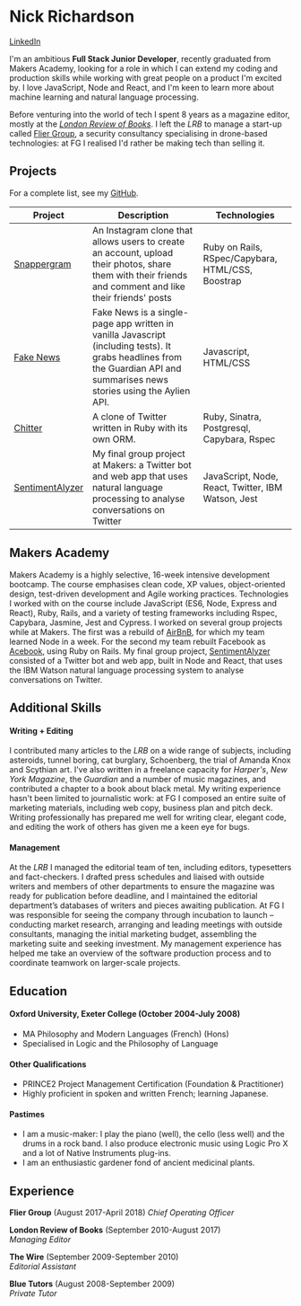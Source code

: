 # Nick Richardson

[LinkedIn](http://www.linkedin.com/in/nick-richardson-4473b6136/)

I'm an ambitious **Full Stack Junior Developer**, recently graduated from Makers Academy, looking for a role in which I can extend my coding and production skills while working with great people on a product I'm excited by. I love JavaScript, Node and React, and I'm keen to learn more about machine learning and natural language processing.

Before venturing into the world of tech I spent 8 years as a magazine editor, mostly at the [*London Review of Books*](http://www.lrb.co.uk/). I left the *LRB* to manage a start-up called [Flier Group](http://fliergroupsolutions.com/), a security consultancy specialising in drone-based technologies: at FG I realised I'd rather be making tech than selling it.

## Projects

For a complete list, see my [GitHub](https://github.com/n-ckr-ch-rds-n?tab=repositories).

| Project   | Description | Technologies |
|---        |---         |---           |
| [Snappergram](https://github.com/n-ckr-ch-rds-n/instagram-challenge/tree/master/snappergram) | An Instagram clone that allows users to create an account, upload their photos, share them with their friends and comment and like their friends' posts | Ruby on Rails, RSpec/Capybara, HTML/CSS, Boostrap |
|[Fake News](https://github.com/n-ckr-ch-rds-n/news-summary-challenge)| Fake News is a single-page app written in vanilla Javascript (including tests). It grabs headlines from the Guardian API and summarises news stories using the Aylien API. | Javascript, HTML/CSS |
| [Chitter](https://github.com/n-ckr-ch-rds-n/chitter-challenge) | A clone of Twitter written in Ruby with its own ORM. | Ruby, Sinatra, Postgresql, Capybara, Rspec |
| [SentimentAlyzer](https://github.com/joshheath/MA_final_project) | My final group project at Makers: a Twitter bot and web app that uses natural language processing to analyse conversations on Twitter | JavaScript, Node, React, Twitter, IBM Watson, Jest |

## Makers Academy
Makers Academy is a highly selective, 16-week intensive development bootcamp. The course emphasises clean code, XP values, object-oriented design, test-driven development and Agile working practices. Technologies I worked with on the course include JavaScript (ES6, Node, Express and React), Ruby, Rails, and a variety of testing frameworks including Rspec, Capybara, Jasmine, Jest and Cypress. I worked on several group projects while at Makers. The first was a rebuild of [AirBnB](https://github.com/n-ckr-ch-rds-n/stinkbugs-bnb), for which my team learned Node in a week. For the second my team rebuilt Facebook as [Acebook](https://github.com/simone-smith/acebook-off-the-rails), using Ruby on Rails. My final group project, [SentimentAlyzer](https://github.com/joshheath/MA_final_project) consisted of a Twitter bot and web app, built in Node and React, that uses the IBM Watson natural language processing system to analyse conversations on Twitter.

## Additional Skills

#### Writing + Editing
I contributed many articles to the *LRB* on a wide range of subjects, including asteroids, tunnel boring, cat burglary, Schoenberg, the trial of Amanda Knox and Scythian art. I've also written in a freelance capacity for *Harper's*, *New York Magazine*, the *Guardian* and a number of music magazines, and contributed a chapter to a book about black metal. My writing experience hasn't been limited to journalistic work: at FG I composed an entire suite of marketing materials, including web copy, business plan and pitch deck. Writing professionally has prepared me well for writing clear, elegant code, and editing the work of others has given me a keen eye for bugs. 

#### Management
At the *LRB* I managed the editorial team of ten, including editors, typesetters and fact-checkers. I drafted press schedules and liaised with outside writers and members of other departments to ensure the magazine was ready for publication before deadline, and I maintained the editorial department’s databases of writers and pieces awaiting publication. At FG I was responsible for seeing the company through incubation to launch – conducting market research, arranging and leading meetings with outside consultants, managing the initial marketing budget, assembling the marketing suite and seeking investment. My management experience has helped me take an overview of the software production process and to coordinate teamwork on larger-scale projects.

## Education

#### Oxford University, Exeter College (October 2004-July 2008)
- MA Philosophy and Modern Languages (French) (Hons)
- Specialised in Logic and the Philosophy of Language

#### Other Qualifications
- PRINCE2 Project Management Certification (Foundation & Practitioner)
- Highly proficient in spoken and written French; learning Japanese.

#### Pastimes
- I am a music-maker: I play the piano (well), the cello (less well) and the drums in a rock band. I also produce electronic music using Logic Pro X and a lot of Native Instruments plug-ins.
- I am an enthusiastic gardener fond of ancient medicinal plants.

## Experience
**Flier Group** (August 2017-April 2018)
*Chief Operating Officer*

**London Review of Books** (September 2010-August 2017)    
*Managing Editor*  

**The Wire** (September 2009-September 2010)   
*Editorial Assistant* 

**Blue Tutors** (August 2008-September 2009)   
*Private Tutor*
